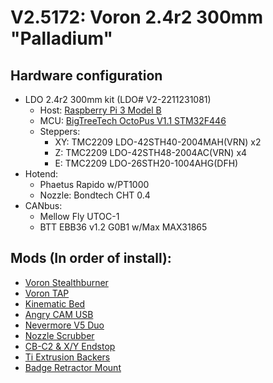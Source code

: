 # V2.5172: Voron 2.4r2 300mm "Palladium"

## Hardware configuration
 - LDO 2.4r2 300mm kit (LDO# V2-2211231081)
   - Host: [Raspberry Pi 3 Model B](https://www.raspberrypi.com/products/raspberry-pi-3-model-b/)
   - MCU: [BigTreeTech OctoPus V1.1 STM32F446](https://biqu.equipment/products/bigtreetech-octopus-v1-1)
   - Steppers:
     - XY: TMC2209 LDO-42STH40-2004MAH(VRN) x2
     - Z: TMC2209 LDO-42STH48-2004AC(VRN) x4
     - E: TMC2209 LDO-26STH20-1004AHG(DFH)
 - Hotend:
   - Phaetus Rapido w/PT1000
   - Nozzle: Bondtech CHT 0.4
 - CANbus:
   - Mellow Fly UTOC-1
   - BTT EBB36 v1.2 G0B1 w/Max MAX31865
   
## Mods (In order of install):
 - [Voron Stealthburner](https://github.com/VoronDesign/Voron-Stealthburner)
 - [Voron TAP](https://github.com/VoronDesign/Voron-Tap)
 - [Kinematic Bed](https://github.com/tanaes/whopping_Voron_mods/tree/main/kinematic_bed)
 - [Angry CAM USB](https://github.com/VoronDesign/VoronUsers/tree/master/printer_mods/chri.kai.in/Angry_CAM_USB)
 - [Nevermore V5 Duo](https://github.com/nevermore3d/Nevermore_Micro)
 - [Nozzle Scrubber](https://github.com/MotorDynamicsLab/LDOVoron2/tree/main/STLs/Purge%20Bucket)
 - [CB-C2 & X/Y Endstop](https://github.com/kejar31/VoronMods/tree/main/CB-C2)
 - [Ti Extrusion Backers](https://github.com/tanaes/whopping_Voron_mods/tree/main/extrusion_backers)
 - [Badge Retractor Mount](https://github.com/VoronDesign/VoronUsers/tree/master/printer_mods/Ellis/Badge_Retractor_Mount)
